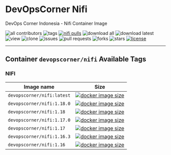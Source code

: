 # DevOpsCorner Nifi

DevOps Corner Indonesia - Nifi Container Image

![all contributors](https://img.shields.io/github/contributors/devopscorner/nifi)
![tags](https://img.shields.io/github/v/tag/devopscorner/nifi?sort=semver)
[![nifi pulls](https://img.shields.io/docker/pulls/devopscorner/nifi.svg?label=nifi%20pulls&logo=docker)](https://hub.docker.com/r/devopscorner/nifi/)
![download all](https://img.shields.io/github/downloads/devopscorner/nifi/total.svg)
![download latest](https://img.shields.io/github/downloads/devopscorner/nifi/0.9/total)
![view](https://views.whatilearened.today/views/github/devopscorner/nifi.svg)
![clone](https://img.shields.io/badge/dynamic/json?color=success&label=clone&query=count&url=https://raw.githubusercontent.com/devopscorner/nifi/master/clone.json?raw=True&logo=github)
![issues](https://img.shields.io/github/issues/devopscorner/nifi)
![pull requests](https://img.shields.io/github/issues-pr/devopscorner/nifi)
![forks](https://img.shields.io/github/forks/devopscorner/nifi)
![stars](https://img.shields.io/github/stars/devopscorner/nifi)
[![license](https://img.shields.io/github/license/devopscorner/nifi)](https://img.shields.io/github/license/devopscorner/nifi)

---

## Container `devopscorner/nifi` Available Tags

### **NIFI**

| Image name | Size |
|------------|------|
| `devopscorner/nifi:latest` | [![docker image size](https://img.shields.io/docker/image-size/devopscorner/nifi/latest.svg?label=Image%20size&logo=docker)](https://hub.docker.com/repository/docker/devopscorner/nifi/tags?page=1&ordering=last_updated&name=latest) |
| `devopscorner/nifi:1.18.0` | [![docker image size](https://img.shields.io/docker/image-size/devopscorner/nifi/1.18.0.svg?label=Image%20size&logo=docker)](https://hub.docker.com/repository/docker/devopscorner/nifi/tags?page=1&ordering=last_updated&name=1.18.0) |
| `devopscorner/nifi:1.18` | [![docker image size](https://img.shields.io/docker/image-size/devopscorner/nifi/1.18.svg?label=Image%20size&logo=docker)](https://hub.docker.com/repository/docker/devopscorner/nifi/tags?page=1&ordering=last_updated&name=1.18) |
| `devopscorner/nifi:1.17.0` | [![docker image size](https://img.shields.io/docker/image-size/devopscorner/nifi/1.17.0.svg?label=Image%20size&logo=docker)](https://hub.docker.com/repository/docker/devopscorner/nifi/tags?page=1&ordering=last_updated&name=1.17.0) |
| `devopscorner/nifi:1.17` | [![docker image size](https://img.shields.io/docker/image-size/devopscorner/nifi/1.17.svg?label=Image%20size&logo=docker)](https://hub.docker.com/repository/docker/devopscorner/nifi/tags?page=1&ordering=last_updated&name=1.17) |
| `devopscorner/nifi:1.16.3` | [![docker image size](https://img.shields.io/docker/image-size/devopscorner/nifi/1.16.3.svg?label=Image%20size&logo=docker)](https://hub.docker.com/repository/docker/devopscorner/nifi/tags?page=1&ordering=last_updated&name=1.16.3) |
| `devopscorner/nifi:1.16` | [![docker image size](https://img.shields.io/docker/image-size/devopscorner/nifi/1.16.svg?label=Image%20size&logo=docker)](https://hub.docker.com/repository/docker/devopscorner/nifi/tags?page=1&ordering=last_updated&name=1.16) |
